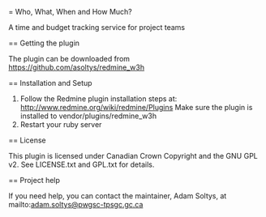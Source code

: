 = Who, What, When and How Much?

A time and budget tracking service for project teams

== Getting the plugin

The plugin can be downloaded from https://github.com/asoltys/redmine_w3h

== Installation and Setup

1. Follow the Redmine plugin installation steps at: http://www.redmine.org/wiki/redmine/Plugins Make sure the plugin is installed to vendor/plugins/redmine_w3h
2. Restart your ruby server

== License

This plugin is licensed under Canadian Crown Copyright and the GNU GPL v2.  See LICENSE.txt and GPL.txt for details.

== Project help

If you need help, you can contact the maintainer, Adam Soltys, at mailto:adam.soltys@pwgsc-tpsgc.gc.ca 
